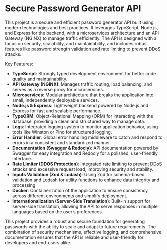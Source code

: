 # Secure Password Generator API

This project is a secure and efficient password generator API built using modern technologies and best practices. It leverages TypeScript, Node.js, and Express for the backend, with a microservices architecture and an API Gateway (NGINX) to manage traffic efficiently. The API is designed with a focus on security, scalability, and maintainability, and includes robust features like password strength validation and rate limiting to prevent DDoS attacks.

Key Features:
- **TypeScript**: Strongly typed development environment for better code quality and maintainability.
- **API Gateway (NGINX)**: Manages traffic routing, load balancing, and serves as a reverse proxy for microservices.
- **Microservices**: Modular architecture that breaks the application into small, independently deployable services.
- **Node.js & Express**: Lightweight backend powered by Node.js and Express for fast and scalable performance.
- **TypeORM**: Object-Relational Mapping (ORM) for interacting with the database, providing a clean and structured way to manage data.
- **Logs**: Integrated logging system to monitor application behavior, using tools like Winston or Pino for structured logging.
- **Error Handler**: Global error handling middleware to catch and respond to errors in a consistent and standardized manner.
- **Documentation (Swagger & Redocly)**: API documentation powered by Swagger for easy integration and Redocly for a polished, user-friendly interface.
- **Rate Limiter (DDOS Protection)**: Integrated rate limiting to prevent DDoS attacks and excessive request load, improving security and stability.
- **Inputs Validation (Zod & Lodash)**: Using Zod for schema-based validation and Lodash for utility functions to enhance data integrity and processing.
- **Docker**: Containerization of the application to ensure consistency across different environments and simplify deployment.
- **Internationalization (Server-Side Translation)**: Built-in support for server-side translation, allowing the API to serve responses in multiple languages based on the user’s preferences.

This project provides a robust and secure foundation for generating passwords with the ability to scale and adapt to future requirements. The combination of security mechanisms, effective logging, and comprehensive documentation ensures that the API is reliable and user-friendly for developers and end-users alike.
